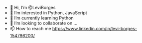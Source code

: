 - 👋 Hi, I’m @LeviBorges
- 👀 I’m interested in Python, JavaScript
- 🌱 I’m currently learning Python
- 💞️ I’m looking to collaborate on ...
- 📫 How to reach me https://www.linkedin.com/in/levi-borges-154786200/
<!---
LeviBorges/LeviBorges is a ✨ special ✨ repository because its `README.md` (this file) appears on your GitHub profile.
You can click the Preview link to take a look at your changes.
--->
